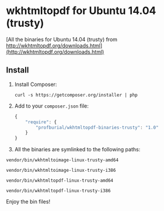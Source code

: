# wkhtmltopdf for Ubuntu 14.04 (trusty)

[All the binaries for Ubuntu 14.04 (trusty) from http://wkhtmltopdf.org/downloads.html](http://wkhtmltopdf.org/downloads.html)

## Install

1. Install Composer:

    ```    
    curl -s https://getcomposer.org/installer | php
    ```
    
2. Add to your `composer.json` file:

    ```js
    {
        "require": {
            "profburial/wkhtmltopdf-binaries-trusty": "1.0"
        }
    }
    ```

3. All the binaries are symlinked to the following paths:

```
vendor/bin/wkhtmltoimage-linux-trusty-amd64

vendor/bin/wkhtmltoimage-linux-trusty-i386

vendor/bin/wkhtmltopdf-linux-trusty-amd64

vendor/bin/wkhtmltopdf-linux-trusty-i386
```

Enjoy the bin files!